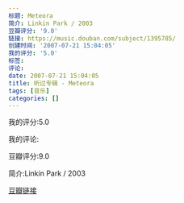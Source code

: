 ```yaml
---
标题: Meteora
简介: Linkin Park / 2003
豆瓣评分: '9.0'
链接: https://music.douban.com/subject/1395785/
创建时间: '2007-07-21 15:04:05'
我的评分: '5.0'
标签:
评论:
date: 2007-07-21 15:04:05
title: 听过专辑 - Meteora
tags: [音乐]
categories: []
---
```


我的评分:5.0

我的评论:

豆瓣评分:9.0

简介:Linkin Park / 2003

[豆瓣链接](https://music.douban.com/subject/1395785/)

